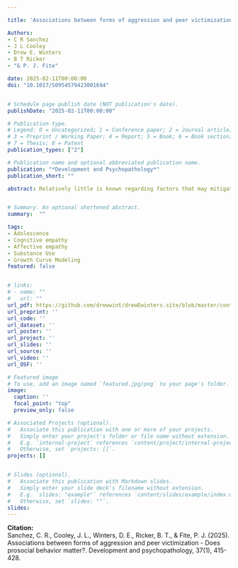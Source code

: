 ```yaml
---

title: 'Associations between forms of aggression and peer victimization: Does prosocial behavior matter?'

Authors: 
- C R Sanchez
- J L Cooley
- Drew E. Winters
- B T Ricker
- "& P. J. Fite"

date: 2025-02-11T00:00:00
doi: "10.1017/S0954579423001694"


# Schedule page publish date (NOT publication's date).
publishDate: "2025-02-11T00:00:00"

# Publication type.
# Legend: 0 = Uncategorized; 1 = Conference paper; 2 = Journal article;
# 3 = Preprint / Working Paper; 4 = Report; 5 = Book; 6 = Book section;
# 7 = Thesis; 8 = Patent
publication_types: ["2"]

# Publication name and optional abbreviated publication name.
publication: "*Development and Psychopathology*"
publication_short: ""

abstract: Relatively little is known regarding factors that may mitigate the strength of the associations between forms of aggressive behavior and peer victimization. The goal of the current study was to investigate prosocial behavior as a moderator of these links over a 2-year period during middle childhood. Participants included 410 third-grade students (53% boys) and their homeroom teachers. Results indicated that prosocial behavior was associated with lower initial levels of victimization, whereas relational aggression was associated with higher initial levels of victimization. Physical aggression predicted more stable patterns of victimization over time, and prosocial behavior moderated the prospective link from relational aggression to peer victimization; specifically, relational aggression predicted decreases in victimization at higher levels of prosocial behavior and more stable patterns over time when levels of prosocial behavior were low. Further, gender differences were observed in the moderating effect of prosocial behavior on the prospective link from physical aggression to peer victimization, such that it served as a risk factor for boys and a protective factor for girls.


# Summary. An optional shortened abstract.
summary:  ""

tags:
- Adolescence
- Cognitive empathy
- Affective empathy
- Substance Use
- Growth Curve Modeling
featured: false


# links:
# - name: ""
#   url: ""
url_pdf: https://github.com/drewwint/drewEwinters.site/blob/master/content/publication/2025_bully_prosoc/associations-between-forms-of-aggression-and-peer-victimization-does-prosocial-behavior-matter.pdf
url_preprint: ''
url_code: ''
url_dataset: ''
url_poster: ''
url_project: ''
url_slides: ''
url_source: ''
url_video: ''
url_OSF: ''

# Featured image
# To use, add an image named `featured.jpg/png` to your page's folder. 
image:
  caption: ''
  focal_point: "top"
  preview_only: false

# Associated Projects (optional).
#   Associate this publication with one or more of your projects.
#   Simply enter your project's folder or file name without extension.
#   E.g. `internal-project` references `content/project/internal-project/index.md`.
#   Otherwise, set `projects: []`.
projects: []


# Slides (optional).
#   Associate this publication with Markdown slides.
#   Simply enter your slide deck's filename without extension.
#   E.g. `slides: "example"` references `content/slides/example/index.md`.
#   Otherwise, set `slides: ""`.
slides: 
---
```

**Citation:**  
Sanchez, C. R., Cooley, J. L., Winters, D. E., Ricker, B. T., & Fite, P. J. (2025). Associations between forms of aggression and peer victimization - Does prosocial behavior matter?. Development and psychopathology, 37(1), 415-428.








